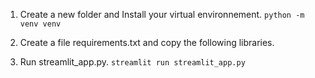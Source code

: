 1. Create a new folder and Install your virtual environnement.
   `python -m venv venv`

2. Create a file requirements.txt and copy the following libraries.

3. Run streamlit_app.py.
   `streamlit run streamlit_app.py`
